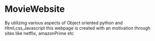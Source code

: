 # MovieWebsite

By utilizing various aspects of Object oriented python and Html,css,Javascript this webpage is created with an motivation through sites like netflix, amazonPrime etc
